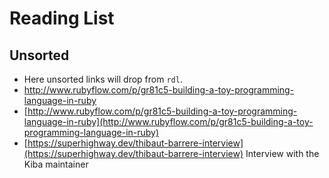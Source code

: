 # Reading List

## Unsorted

* Here unsorted links will drop from `rdl`.
* http://www.rubyflow.com/p/gr81c5-building-a-toy-programming-language-in-ruby
* [http://www.rubyflow.com/p/gr81c5-building-a-toy-programming-language-in-ruby](http://www.rubyflow.com/p/gr81c5-building-a-toy-programming-language-in-ruby) 
* [https://superhighway.dev/thibaut-barrere-interview](https://superhighway.dev/thibaut-barrere-interview) Interview with the Kiba maintainer
